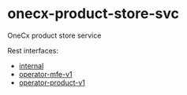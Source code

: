 # onecx-product-store-svc

OneCx product store service 

Rest interfaces:

 * [internal](src/main/openapi/onecx-product-store-internal.yaml)
 * [operator-mfe-v1](src/main/openapi/onecx-product-store-operator-mfe-v1.yaml)
 * [operator-product-v1](src/main/openapi/onecx-product-store-operator-product-v1.yaml)